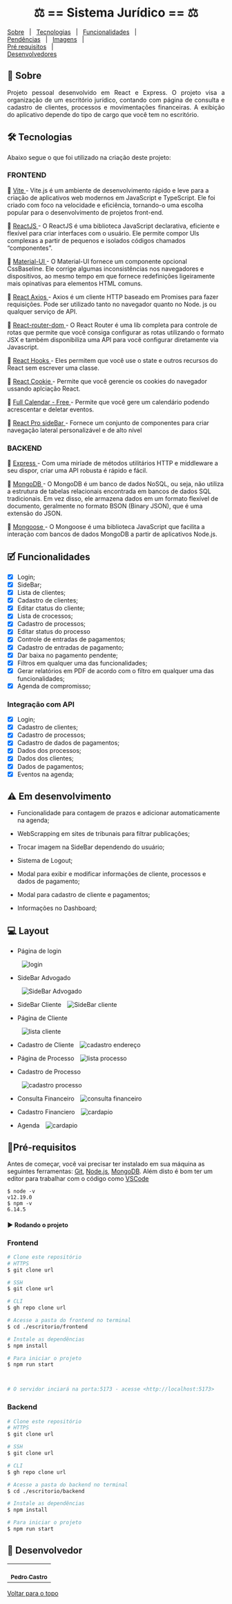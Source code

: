 <!-- PROJECT TITLE -->
<h1 align='center'id="top"> ⚖️ == Sistema Jurídico == ⚖️ </h1>

<!-- PROJECT MENU -->
<p align="center">

<a href="#sobre">Sobre</a> &#xa0; | &#xa0;
<a href="#tecnologias">Tecnologias</a> &#xa0; | &#xa0;
<a href="#funciona">Funcionalidades</a> &#xa0; | &#xa0;  
 <a href="#pendente">Pendências</a> &#xa0; | &#xa0;
<a href="#imagens">Imagens</a> &#xa0; | &#xa0;  
<a href="#requisitos">Pré requisitos</a> &#xa0; | &#xa0;  
 <a href="#desenvolvedores">Desenvolvedores</a> &#xa0;

</p>

<!-- STATUS -->

<!-- PROJECT SOBRE -->
<h2 id="sobre">📓 Sobre </h2>
<p align="justify">Projeto pessoal desenvolvido em React e Express. O projeto visa a organização de um escritório jurídico, contando com página de consulta e cadastro de clientes, processos e movimentações financeiras. A exibição do aplicativo depende do tipo de cargo que você tem no escritório.</p>

<!-- PROJECT SITE -->
<!-- <h2 id="site">:earth_americas: Link do site </h2>
<p>🔗 <a href="https://dizzy-future-eats.surge.sh/" target="_blank"> Future Eats </a>  </p> -->
<!-- <a href="https://dizzy-future-eats.surge.sh/" onclick="return ! window.open(this.href);"> Open in a new window</a> -->

<!-- PROJECT TECHNOLOGIES -->
<h2 id="tecnologias"> 🛠 Tecnologias </h2>

Abaixo segue o que foi utilizado na criação deste projeto:

<h3>FRONTEND</h3>

<p>🔗 <a href="https://vitejs.dev" target="_blank"> Vite </a> - Vite.js é um ambiente de desenvolvimento rápido e leve para a criação de aplicativos web modernos em JavaScript e TypeScript. Ele foi criado com foco na velocidade e eficiência, tornando-o uma escolha popular para o desenvolvimento de projetos front-end. </p>
<p>🔗 <a href="https://pt-br.reactjs.org/" target="_blank"> ReactJS </a> - O ReactJS é uma biblioteca JavaScript declarativa, eficiente e flexível para criar interfaces com o usuário. Ele permite compor UIs complexas a partir de pequenos e isolados códigos chamados “componentes”. </p>
<p>🔗 <a href="https://mui.com/pt/" target="_blank"> Material-UI </a> - O Material-UI fornece um componente opcional CssBaseline. Ele corrige algumas inconsistências nos navegadores e dispositivos, ao mesmo tempo em que fornece redefinições ligeiramente mais opinativas para elementos HTML comuns.</p>
<p>🔗 <a href="https://www.npmjs.com/package/axios" target="_blank"> React Axios </a> - Axios é um cliente HTTP baseado em Promises para fazer requisições. Pode ser utilizado tanto no navegador quanto no Node. js ou qualquer serviço de API.</p>
<p>🔗 <a href="https://reactrouter.com/web/guides/quick-start" target="_blank"> React-router-dom </a> - O React Router é uma lib completa para controle de rotas que permite que você consiga configurar as rotas utilizando o formato JSX e também disponibiliza uma API para você configurar diretamente via Javascript.</p>
<p>🔗 <a href="https://pt-br.reactjs.org/docs/hooks-intro.html" target="_blank"> React Hooks </a> - Eles permitem que você use o state e outros recursos do React sem escrever uma classe.
<p>🔗 <a href="https://www.npmjs.com/package/react-cookie" target="_blank"> React Cookie </a> - Permite que você gerencie os cookies do navegador ussando aplciação React.
<p>🔗 <a href="https://fullcalendar.io" target="_blank"> Full Calendar - Free </a> - Permite que você gere um calendário podendo acrescentar e deletar eventos.
<p>🔗 <a href="https://www.npmjs.com/package/react-pro-sidebar" target="_blank"> React Pro sideBar </a> - Fornece um conjunto de componentes para criar navegação lateral personalizável e de alto nível

<h3>BACKEND</h3>
<p>🔗 <a href="https://expressjs.com/pt-br/" target="_blank"> Express </a> - Com uma miríade de métodos utilitários HTTP e middleware a seu dispor, criar uma API robusta é rápido e fácil.
<p>🔗 <a href="https://www.mongodb.com/pt-br" target="_blank"> MongoDB </a> - O MongoDB é um banco de dados NoSQL, ou seja, não utiliza a estrutura de tabelas relacionais encontrada em bancos de dados SQL tradicionais. Em vez disso, ele armazena dados em um formato flexível de documento, geralmente no formato BSON (Binary JSON), que é uma extensão do JSON.
<p>🔗 <a href="https://mongoosejs.com" target="_blank"> Mongoose </a> - O Mongoose é uma biblioteca JavaScript que facilita a interação com bancos de dados MongoDB a partir de aplicativos Node.js.

<!-- PROJECT IT WORKS-->
<h2 id="funciona">🗹 Funcionalidades</h2>



- [x] Login;
- [x] SideBar;
- [x] Lista de clientes;
- [x] Cadastro de clientes;
- [x] Editar ctatus do cliente;
- [x] Lista de crocessos;
- [x] Cadastro de processos;
- [x] Editar status do processo
- [x] Controle de entradas de pagamentos;
- [x] Cadastro de entradas de pagamento;
- [x] Dar baixa no pagamento pendente;
- [x] Filtros em qualquer uma das funcionalidades;
- [x] Gerar relatórios em PDF de acordo com o filtro em qualquer uma das funcionalidades;
- [x] Agenda de compromisso;

### Integração com API

- [x] Login;
- [x] Cadastro de clientes;
- [x] Cadastro de processos;
- [x] Cadastro de dados de pagamentos;
- [x] Dados dos processos;
- [x] Dados dos clientes;
- [x] Dados de pagamentos;
- [x] Eventos na agenda;

<!-- PROJECT PENDING-->
<h2 id="pendente">⚠ Em desenvolvimento</h2>

- Funcionalidade para contagem de prazos e adicionar automaticamente na agenda;

- WebScrapping em sites de tribunais para filtrar publicações;

- Trocar imagem na SideBar dependendo do usuário;

- Sistema de Logout;

- Modal para exibir e modificar informações de cliente, processos e dados de pagamento;

- Modal para cadastro de cliente e pagamentos;

- Informações no Dashboard;

<!-- PROJECT IMG-->
<h2 id="imagens">💻 Layout</h2>

- Página de login

  <img alt="login" src="Layout/Tela de Login.png" hspace="10"/>

- SideBar Advogado

  <img alt="SideBar Advogado" src="Layout/SideBar Advogado.png" 
   hspace="10"/>

- SideBar Cliente
  <img alt="SideBar cliente" src="Layout/SideBar Cliente.png" hspace="10"/>

- Página de Cliente

  <img alt="lista cliente" src="Layout/Lista Cliente.png" hspace="10"/>

- Cadastro de Cliente
  <img alt="cadastro endereço" src="Layout/Cadastro de Cliente.png" hspace="10"/>

- Página de Processo
  <img alt="lista processo" src="Layout/Lista Processo.png" hspace="10"/>

- Cadastro de Processo

  <img alt="cadastro processo" src="Layout/Cadastro Processo.png" hspace="10"/>

- Consulta Financeiro
  <img alt="consulta financeiro" src="Layout/Consulta Financeiro.png" hspace="10"/>

- Cadastro Financiero
  <img alt="cardapio" src="Layout/Cadastro Financeiro.png"  hspace="10"/>

- Agenda
  <img alt="cardapio" src="Layout/Agenda.png"  hspace="10"/>

<!-- PROJECT REQUIREMENTS-->
<h2 id="requisitos">📝Pré-requisitos</h2>

Antes de começar, você vai precisar ter instalado em sua máquina as seguintes ferramentas:
[Git](https://git-scm.com), [Node.js](https://nodejs.org/en/), [MongoDB](https://www.mongodb.com/pt-br).
Além disto é bom ter um editor para trabalhar com o código como [VSCode](https://code.visualstudio.com/)

```
$ node -v
v12.19.0
$ npm -v
6.14.5
```

<h4>▶ Rodando o projeto </h4>
<h3> Frontend</h3>

```bash
# Clone este repositório
# HTTPS
$ git clone url

# SSH
$ git clone url

# CLI
$ gh repo clone url

# Acesse a pasta do frontend no terminal
$ cd ./escritorio/frontend

# Instale as dependências
$ npm install

# Para iniciar o projeto
$ npm run start



# O servidor inciará na porta:5173 - acesse <http://localhost:5173>
```

<h3> Backend</h3>

```bash
# Clone este repositório
# HTTPS
$ git clone url

# SSH
$ git clone url

# CLI
$ gh repo clone url

# Acesse a pasta do backend no terminal
$ cd ./escritorio/backend

# Instale as dependências
$ npm install

# Para iniciar o projeto
$ npm run start

```

<!-- PROJECT DEVELOPERS-->
<h2 id="desenvolvedores">🦉 Desenvolvedor</h2>   
  
<table>
  <tr>
    <td align="center"><a href="https://github.com/PedroCastro-333">
      <br />
      <sub><b>Pedro Castro</b></sub>
      <br />
    </td>
    
</table>
  

  
<a href="#top">Voltar para o topo</a>
